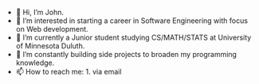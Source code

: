 - 👋 Hi, I’m John.
- 👀 I’m interested in starting a career in Software Engineering with focus on Web development. 
- 🌱 I’m currently a Junior student studying CS/MATH/STATS at University of Minnesota Duluth.
- 💞️ I’m constantly building side projects to broaden my programming knowledge. 
- 📫 How to reach me:
      1. via email
<!---
pan00033/pan00033 is a ✨ special ✨ repository because its `README.md` (this file) appears on your GitHub profile.
You can click the Preview link to take a look at your changes.
--->
